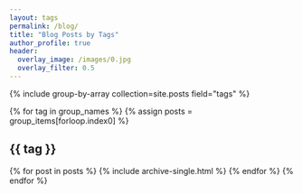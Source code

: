 ```yaml
---
layout: tags
permalink: /blog/
title: "Blog Posts by Tags"
author_profile: true
header:
  overlay_image: /images/0.jpg
  overlay_filter: 0.5
---
```


{% include group-by-array collection=site.posts field="tags" %}

{% for tag in group_names %}
  {% assign posts = group_items[forloop.index0] %}
  <h2 id="{{ tag | slugify }}" class="archive__subtitle">{{ tag }}</h2>
  {% for post in posts %}
    {% include archive-single.html %}
  {% endfor %}
{% endfor %}
